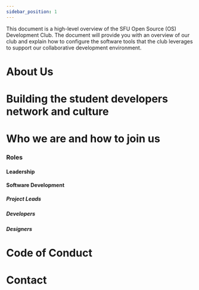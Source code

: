 ```yaml
---
sidebar_position: 1
---
```


This document is a high-level overview of the SFU Open Source (OS) Development Club. The document will provide you with an overview of our club and explain how to configure the software tools that the club leverages to support our collaborative development environment.

# About Us

# Building the student developers network and culture

# Who we are and how to join us

### Roles

#### Leadership

#### Software Development

##### Project Leads

##### Developers

##### Designers


# Code of Conduct

# Contact